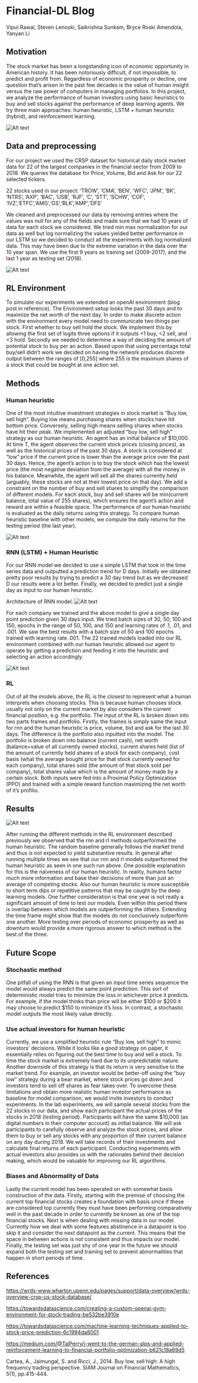 # Financial-DL Blog
Vipul Rawal, Steven Lenoski, Saikrishna Sunkam, Bryce Roski Amendola, Yanyan Li

## Motivation
The stock market has been a longstanding icon of economic opportunity in American history. It has been notoriously difficult, if not impossible, to predict and profit from. Regardless of economic prosperity or decline, one question that’s arisen in the past few decades is the value of human insight versus the raw power of computers in managing portfolios. In this project, we analyze the performance of human investors using basic heuristics to buy and sell stocks against the performance of deep learning agents. We try three main approaches: human heuristic, LSTM + human heuristic (hybrid), and reinforcement learning. 

![Alt text](https://github.com/stlenoski/Financial-DL/blob/master/report_pics/motivation.png)











## Data and preprocessing

For our project we used the CRSP dataset for historical daily stock market data for 22 of the largest companies in the financial sector from 2009 to 2018. We queries the database for Price, Volume, Bid and Ask for our 22 selected tickers. 

22 stocks used in our project:
‘TROW’, ‘CMA’, ‘BEN’, ‘WFC’, ‘JPM’, ‘BK’, ‘NTRS’, ‘AXP’, ‘BAC’, ‘USB’, ‘RJF’, ‘C’, ‘STT’, ‘SCHW’, ‘COF’, ‘IVZ’,‘ETFC’,‘AMG’,‘GS’,‘BLK’,‘AMP’,‘DFS’

We cleaned and preprocessed our data by removing entries where the values was null for any of the fields and made sure that we had 10 years of data for each stock we considered. We tried min max normalization for our data as well but log normalizing the values yielded better performance in our LSTM so we decided to conduct all the experiments with log normalized data. This may have been due to the extreme variation in the data over the 10 year span. We use the first 9 years as training set (2009-2017), and the last 1 year as testing set (2018). 

![Alt text](https://github.com/stlenoski/Financial-DL/blob/master/report_pics/sample_data.png "Sample data for Goldman Sachs")



## RL Environment

To simulate our experiments we extended an openAI environment (blog post in reference). The Environment setup looks the past 30 days and to maximize the net worth of the next day. In order to make discrete action with the environment every model need to communicate two things per stock. First whether to buy sell hold the stock. We implement this by allowing the first set of logits three options if it outputs <1 buy, <2 sell, and <3 hold. Secondly we needed to determine a way of deciding the amount of potential stock to buy per an action. Based upon that using percentage total buy/sell didn’t work we decided on having the network produces discrete output between the ranges of [0,255] where 255 is the maximum shares of a stock that could be bought at one action set. 
	
## Methods
### Human heuristic
One of the most intuitive investment strategies in stock market is “Buy low, sell high”. Buying low means purchasing shares when stocks have hit bottom price. Conversely, selling high means selling shares when stocks have hit their peak. We implemented an adjusted “buy low, sell high” strategy as our human heuristic. An agent has an initial balance of $10,000. At time T, the agent observes the current stock prices (closing prices), as well as the historical prices of the past 30 days. A stock is considered at “low” price if the current price is lower than the average price over the past 30 days. Hence, the agent’s action is to buy the stock which has the lowest price (the most negative deviation from the average) with all the money in his balance. Meanwhile, the agent will sell all the shares currently held (arguably, these stocks are not at their lowest price on that day). We add a constraint on the number of buy and sell shares to simplify the comparison of different models. For each stock, buy and sell shares will be min(current balance, total value of 255 shares), which ensures the agent’s action and reward are within a feasible space. The performance of our human heuristic is evaluated as the daily returns using this strategy. To compare human heuristic baseline with other models, we compute the daily returns for the testing period (the last year). 

![Alt text](https://github.com/stlenoski/Financial-DL/blob/master/report_pics/price.png)




### RNN (LSTM) + Human Heuristic
For our RNN model we decided to use a simple LSTM that took in the time series data and outputted a prediction trend for D days. Initially we obtained pretty poor results by trying to predict a 30 day trend but as we decreased D our results were a lot better. Finally, we decided to predict just a single day as input to our human heuristic. 

Architecture of RNN model:
![Alt text](https://github.com/stlenoski/Financial-DL/blob/master/report_pics/lstm.png "Architecture of RNN model")

For each company we trained and the above model to give a single day point prediction given 30 days input. We tried batch sizes of 30, 50, 100  and 150, epochs in the range of 50, 100, and 150 and learning rates of .1, .01, and .001. We saw the best results with a batch size of 50 and 100 epochs trained with learning rate .001.  The 22 trained models loaded into our RL environment combined with our human heuristic allowed our agent to operate by getting a prediction and feeding it into the heuristic and selecting an action accordingly.

![Alt text](https://github.com/stlenoski/Financial-DL/blob/master/report_pics/rnn_predictions.png "Sample prediction graphs on testing data")



### RL

Out of all the models above, the RL is the closest to represent what a human interprets when choosing stocks. This is because human chooses stock usually not only on the current market by also considers the current financial position, e.g. the portfolio. The input of the RL is broken down into two parts frames and portfolio. Firstly, the frames is simply same the input for rnn and the human heuristic is price, volume, bid and ask for the last 30 days. The difference is the portfolio also inputted into the model. The portfolio is broken down into balance (current cash), net worth (balance+value of all currently owned stocks), current shares held (list of the amount of currently held shares of a stock for each company), cost basis (what the average bought price for that stock currently owned for each company), total shares sold (the amount of that stock sold per company), total shares value which is the amount of money made by a certain stock. Both inputs were fed into a Proximal Policy Optimization (PPO) and trained with a simple reward function maximizing the net worth of it’s profilio.   

## Results

![Alt text](https://github.com/stlenoski/Financial-DL/blob/master/report_pics/combined.png "Random vs Human vs RNN + Human vs RL")

After running the different methods in the RL environment described previously we observed that the rnn and rl methods outperformed the human heuristic. The random baseline generally follows the market trend and thus is not expected to yield substantive results. In general after running multiple times we see that our rnn and rl models outperformed the human heuristic as seen in one such run above. One possible explanation for this is the naiveness of our human heuristic. In reality, humans factor much more information and base their decisions of more than just an average of competing stocks. Also our human heuristic is more susceptible to short term dips or repetitive patterns that may be caught by the deep learning models. One further consideration is that one year is not really a significant amount of time to test our models. Even within this period there is overlap between which models are outperforming the others. Extending the time frame might show that the models do not conclusively outperform one another. More testing over periods of economic prosperity as well as downturn would provide a more rigorous answer to which method is the best of the three.
 


## Future Scope
### Stochastic method
One pitfall of using the RNN is that given an input time series sequence the model would always predict the same point prediction. This sort of deterministic model tries to minimize the loss in whichever price it predicts. For example, if the model thinks than price will be either $100 or $200 it may choose to predict $150 to minimize it’s loss. In contrast, a stochastic model outputs the most likely value directly.

### Use actual investors for human heuristic
Currently, we use a simplified heuristic rule “Buy low, sell high” to mimic investors’ decisions. While it looks like a good strategy on paper, it essentially relies on figuring out the best time to buy and sell a stock. To time the stock market is extremely hard due to its unpredictable nature. Another downside of this strategy is that its return is very sensitive to the market trend. For example, an investor would be better-off using the “buy low” strategy during a bear market, where stock prices go down and investors tend to sell off shares as fear takes over. 
To overcome these limitations and obtain more realistic human investor performance as baseline for model comparison, we would invite investors to conduct experiments. In the lab experiments, we will sample several stocks from the 22 stocks in our data, and show each participant the actual prices of the stocks in 2018 (testing period). Participants will have the same $10,000 (as digital numbers in their computer account) as initial balance. We will ask participants to carefully observe and analyze the stock prices, and allow them to buy or sell any stocks with any proportion of their current balance on any day during 2018. We will take records of their investments and calculate final returns of each participant. Conducting experiments with actual investors also provides us with the rationales behind their decision making, which would be valuable for improving our RL algorithms. 

### Biases and Abnormality of Data
Lastly the current model has been operated on with somewhat basis construction of the data. Firstly, starting with the premise of choosing the current top financial stocks creates a foundation with basis since if these are considered top currently they must have been performing comparatively well in the past decade in order to currently be known as one of the  top financial stocks. Next is when dealing with missing data in our model. Currently how we deal with some features abstinence in a datapoint is too skip it and consider the next datapoint as the current. This means that the space in between actions is not consistent and thus impacts our model. Finally, the testing set was just shy of one year in the future we should expand both the testing set and training set to prevent abnormalities that happen in short periods of time.    

## References

https://wrds-www.wharton.upenn.edu/pages/support/data-overview/wrds-overview-crsp-us-stock-database/

https://towardsdatascience.com/creating-a-custom-openai-gym-environment-for-stock-trading-be532be3910e

https://towardsdatascience.com/machine-learning-techniques-applied-to-stock-price-prediction-6c1994da8001

https://medium.com/@TalPerry/i-went-to-the-german-alps-and-applied-reinforcement-learning-to-financial-portfolio-optimization-b621c18a69d5

Cartea, A., Jaimungal, S. and Ricci, J., 2014. Buy low, sell high: A high frequency trading perspective. SIAM Journal on Financial Mathematics, 5(1), pp.415-444.
 
